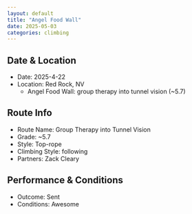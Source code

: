 ```yaml
---
layout: default
title: "Angel Food Wall"
date: 2025-05-03
categories: climbing
---
```


## Date & Location

- Date: 2025-4-22
- Location: Red Rock, NV
  - Angel Food Wall: group therapy into tunnel vision (~5.7)

## Route Info

- Route Name: Group Therapy into Tunnel Vision
- Grade: ~5.7
- Style: Top-rope
- Climbing Style: following
- Partners: Zack Cleary

## Performance & Conditions

- Outcome: Sent
- Conditions: Awesome
